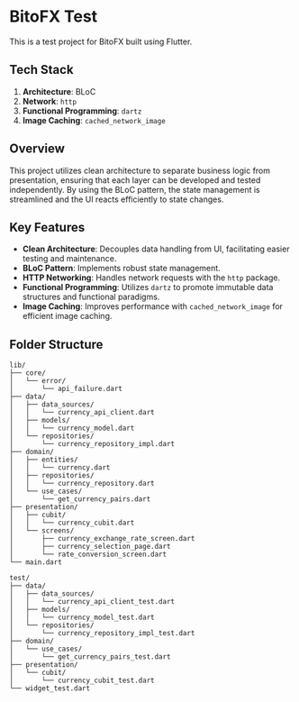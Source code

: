 # BitoFX Test

This is a test project for BitoFX built using Flutter.

## Tech Stack

1. **Architecture**: BLoC  
2. **Network**: `http`  
3. **Functional Programming**: `dartz`  
4. **Image Caching**: `cached_network_image`

## Overview

This project utilizes clean architecture to separate business logic from presentation, ensuring that each layer can be developed and tested independently. By using the BLoC pattern, the state management is streamlined and the UI reacts efficiently to state changes.

## Key Features

- **Clean Architecture**: Decouples data handling from UI, facilitating easier testing and maintenance.
- **BLoC Pattern**: Implements robust state management.
- **HTTP Networking**: Handles network requests with the `http` package.
- **Functional Programming**: Utilizes `dartz` to promote immutable data structures and functional paradigms.
- **Image Caching**: Improves performance with `cached_network_image` for efficient image caching.


## Folder Structure
```
lib/
├── core/
│   └── error/
│       └── api_failure.dart
├── data/
│   ├── data_sources/
│   │   └── currency_api_client.dart
│   ├── models/
│   │   └── currency_model.dart
│   └── repositories/
│       └── currency_repository_impl.dart
├── domain/
│   ├── entities/
│   │   └── currency.dart
│   ├── repositories/
│   │   └── currency_repository.dart
│   └── use_cases/
│       └── get_currency_pairs.dart
├── presentation/
│   ├── cubit/
│   │   └── currency_cubit.dart
│   └── screens/
│       ├── currency_exchange_rate_screen.dart
│       ├── currency_selection_page.dart
│       └── rate_conversion_screen.dart
└── main.dart

test/
├── data/
│   ├── data_sources/
│   │   └── currency_api_client_test.dart
│   ├── models/
│   │   └── currency_model_test.dart
│   └── repositories/
│       └── currency_repository_impl_test.dart
├── domain/
│   └── use_cases/
│       └── get_currency_pairs_test.dart
├── presentation/
│   └── cubit/
│       └── currency_cubit_test.dart
└── widget_test.dart
```

